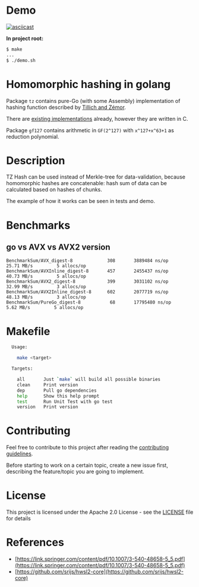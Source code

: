 # Demo

[![asciicast](https://asciinema.org/a/IArEDLTrQyabI3agSSpINoqNu.svg)](https://asciinema.org/a/IArEDLTrQyabI3agSSpINoqNu)

**In project root:**

```bash
$ make
...
$ ./demo.sh

```

# Homomorphic hashing in golang

Package `tz` contains pure-Go (with some Assembly) implementation of hashing
function described by [Tillich and
Zémor](https://link.springer.com/content/pdf/10.1007/3-540-48658-5_5.pdf).

There are [existing implementations](https://github.com/srijs/hwsl2-core)
already, however they are written in C.

Package `gf127` contains arithmetic in `GF(2^127)` with `x^127+x^63+1` as reduction polynomial.

# Description

TZ Hash can be used instead of Merkle-tree for data-validation, because
homomorphic hashes are concatenable: hash sum of data can be calculated based on
hashes of chunks.

The example of how it works can be seen in tests and demo.

# Benchmarks

## go vs AVX vs AVX2 version

```
BenchmarkSum/AVX_digest-8             308       3889484 ns/op          25.71 MB/s         5 allocs/op
BenchmarkSum/AVXInline_digest-8       457       2455437 ns/op          40.73 MB/s         5 allocs/op
BenchmarkSum/AVX2_digest-8            399       3031102 ns/op          32.99 MB/s         3 allocs/op
BenchmarkSum/AVX2Inline_digest-8      602       2077719 ns/op          48.13 MB/s         3 allocs/op
BenchmarkSum/PureGo_digest-8           68       17795480 ns/op          5.62 MB/s         5 allocs/op
```

# Makefile

``` bash
  Usage:

    make <target>

  Targets:

    all       Just `make` will build all possible binaries
    clean     Print version
    dep       Pull go dependencies
    help      Show this help prompt
    test      Run Unit Test with go test
    version   Print version
```

# Contributing

Feel free to contribute to this project after reading the [contributing
guidelines](CONTRIBUTING.md).

Before starting to work on a certain topic, create a new issue first, describing
the feature/topic you are going to implement.

# License

This project is licensed under the Apache 2.0 License -
see the [LICENSE](LICENSE) file for details

# References

- [https://link.springer.com/content/pdf/10.1007/3-540-48658-5_5.pdf](https://link.springer.com/content/pdf/10.1007/3-540-48658-5_5.pdf)
- [https://github.com/srijs/hwsl2-core](https://github.com/srijs/hwsl2-core)
